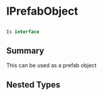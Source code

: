 # IPrefabObject

## 
```c#
Is interface
```

## Summary

This can be used as a prefab object
## Nested Types

